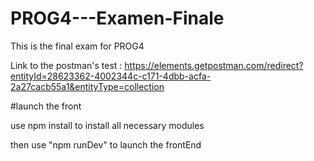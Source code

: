 # PROG4---Examen-Finale

This is the final exam for PROG4

Link to the postman's test :
https://elements.getpostman.com/redirect?entityId=28623362-4002344c-c171-4dbb-acfa-2a27cacb55a1&entityType=collection


#launch the front

use npm install to install all necessary modules



then use "npm runDev" to launch the frontEnd
